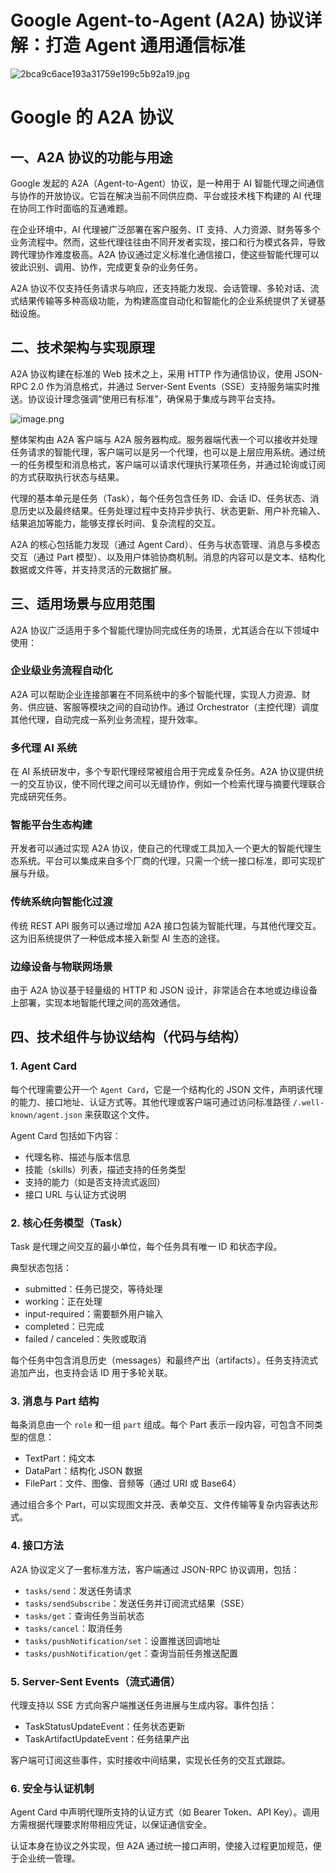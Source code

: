 # Google Agent-to-Agent (A2A) 协议详解：打造 Agent 通用通信标准

![2bca9c6ace193a31759e199c5b92a19.jpg](2bca9c6ace193a31759e199c5b92a19.jpg)

# Google 的 A2A 协议

## 一、A2A 协议的功能与用途

Google 发起的 A2A（Agent-to-Agent）协议，是一种用于 AI 智能代理之间通信与协作的开放协议。它旨在解决当前不同供应商、平台或技术栈下构建的 AI 代理在协同工作时面临的互通难题。

在企业环境中，AI 代理被广泛部署在客户服务、IT 支持、人力资源、财务等多个业务流程中。然而，这些代理往往由不同开发者实现，接口和行为模式各异，导致跨代理协作难度极高。A2A 协议通过定义标准化通信接口，使这些智能代理可以彼此识别、调用、协作，完成更复杂的业务任务。

A2A 协议不仅支持任务请求与响应，还支持能力发现、会话管理、多轮对话、流式结果传输等多种高级功能，为构建高度自动化和智能化的企业系统提供了关键基础设施。

## 二、技术架构与实现原理

A2A 协议构建在标准的 Web 技术之上，采用 HTTP 作为通信协议，使用 JSON-RPC 2.0 作为消息格式，并通过 Server-Sent Events（SSE）支持服务端实时推送。协议设计理念强调“使用已有标准”，确保易于集成与跨平台支持。

![image.png](image.png)

整体架构由 A2A 客户端与 A2A 服务器构成。服务器端代表一个可以接收并处理任务请求的智能代理，客户端可以是另一个代理，也可以是上层应用系统。通过统一的任务模型和消息格式，客户端可以请求代理执行某项任务，并通过轮询或订阅的方式获取执行状态与结果。

代理的基本单元是任务（Task），每个任务包含任务 ID、会话 ID、任务状态、消息历史以及最终结果。任务处理过程中支持异步执行、状态更新、用户补充输入、结果追加等能力，能够支撑长时间、复杂流程的交互。

A2A 的核心包括能力发现（通过 Agent Card）、任务与状态管理、消息与多模态交互（通过 Part 模型）、以及用户体验协商机制。消息的内容可以是文本、结构化数据或文件等，并支持灵活的元数据扩展。

## 三、适用场景与应用范围

A2A 协议广泛适用于多个智能代理协同完成任务的场景，尤其适合在以下领域中使用：

### 企业级业务流程自动化

A2A 可以帮助企业连接部署在不同系统中的多个智能代理，实现人力资源、财务、供应链、客服等模块之间的自动协作。通过 Orchestrator（主控代理）调度其他代理，自动完成一系列业务流程，提升效率。

### 多代理 AI 系统

在 AI 系统研发中，多个专职代理经常被组合用于完成复杂任务。A2A 协议提供统一的交互协议，使不同代理之间可以无缝协作，例如一个检索代理与摘要代理联合完成研究任务。

### 智能平台生态构建

开发者可以通过实现 A2A 协议，使自己的代理或工具加入一个更大的智能代理生态系统。平台可以集成来自多个厂商的代理，只需一个统一接口标准，即可实现扩展与升级。

### 传统系统向智能化过渡

传统 REST API 服务可以通过增加 A2A 接口包装为智能代理，与其他代理交互。这为旧系统提供了一种低成本接入新型 AI 生态的途径。

### 边缘设备与物联网场景

由于 A2A 协议基于轻量级的 HTTP 和 JSON 设计，非常适合在本地或边缘设备上部署，实现本地智能代理之间的高效通信。

## 四、技术组件与协议结构（代码与结构）

### 1. Agent Card

每个代理需要公开一个 `Agent Card`，它是一个结构化的 JSON 文件，声明该代理的能力、接口地址、认证方式等。其他代理或客户端可通过访问标准路径 `/.well-known/agent.json` 来获取这个文件。

Agent Card 包括如下内容：

- 代理名称、描述与版本信息
- 技能（skills）列表，描述支持的任务类型
- 支持的能力（如是否支持流式返回）
- 接口 URL 与认证方式说明

### 2. 核心任务模型（Task）

Task 是代理之间交互的最小单位，每个任务具有唯一 ID 和状态字段。

典型状态包括：

- submitted：任务已提交，等待处理
- working：正在处理
- input-required：需要额外用户输入
- completed：已完成
- failed / canceled：失败或取消

每个任务中包含消息历史（messages）和最终产出（artifacts）。任务支持流式追加产出，也支持会话 ID 用于多轮关联。

### 3. 消息与 Part 结构

每条消息由一个 `role` 和一组 `part` 组成。每个 Part 表示一段内容，可包含不同类型的信息：

- TextPart：纯文本
- DataPart：结构化 JSON 数据
- FilePart：文件、图像、音频等（通过 URI 或 Base64）

通过组合多个 Part，可以实现图文并茂、表单交互、文件传输等复杂内容表达形式。

### 4. 接口方法

A2A 协议定义了一套标准方法，客户端通过 JSON-RPC 协议调用，包括：

- `tasks/send`：发送任务请求
- `tasks/sendSubscribe`：发送任务并订阅流式结果（SSE）
- `tasks/get`：查询任务当前状态
- `tasks/cancel`：取消任务
- `tasks/pushNotification/set`：设置推送回调地址
- `tasks/pushNotification/get`：查询当前任务推送配置

### 5. Server-Sent Events（流式通信）

代理支持以 SSE 方式向客户端推送任务进展与生成内容。事件包括：

- TaskStatusUpdateEvent：任务状态更新
- TaskArtifactUpdateEvent：任务结果产出

客户端可订阅这些事件，实时接收中间结果，实现长任务的交互式跟踪。

### 6. 安全与认证机制

Agent Card 中声明代理所支持的认证方式（如 Bearer Token、API Key）。调用方需根据代理要求附带相应凭证，以保证通信安全。

认证本身在协议之外实现，但 A2A 通过统一接口声明，使接入过程更加规范，便于企业统一管理。